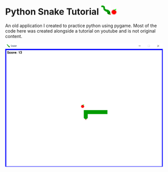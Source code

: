 # Python Snake Tutorial ![Snake Logo](Images/Icon.png)![Snake Apple](Images/Apple.png)  

An old application I created to practice python using pygame. Most of the code here was created alongside a tutorial on youtube and is not original content.

![SnakeGame](Images/snakegame.png "Gameplay")
